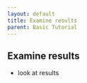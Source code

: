 ```yaml
---
layout: default
title: Examine results
parent: Basic Tutorial
---
```


## Examine results

+ look at results


